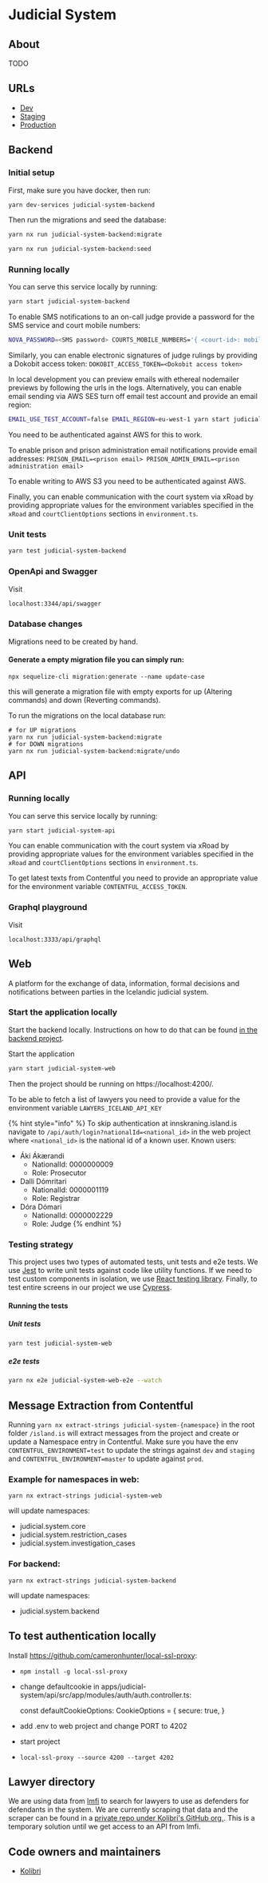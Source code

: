 # Judicial System

## About

TODO

## URLs

- [Dev](https://judicial-system.dev01.devland.is)
- [Staging](https://judicial-system.staging01.devland.is)
- [Production](https://rettarvorslugatt.island.is)

## Backend

### Initial setup

First, make sure you have docker, then run:

```bash
yarn dev-services judicial-system-backend
```

Then run the migrations and seed the database:

```bash
yarn nx run judicial-system-backend:migrate
```

```bash
yarn nx run judicial-system-backend:seed
```

### Running locally

You can serve this service locally by running:

```bash
yarn start judicial-system-backend
```

To enable SMS notifications to an on-call judge provide a password for the SMS service and court mobile numbers:

```bash
NOVA_PASSWORD=<SMS password> COURTS_MOBILE_NUMBERS='{ <court-id>: mobileNumbers: <judge mobile number> }' yarn start judicial-system-backend
```

Similarly, you can enable electronic signatures of judge rulings by providing a Dokobit access token: `DOKOBIT_ACCESS_TOKEN=<Dokobit access token>`

In local development you can preview emails with ethereal nodemailer previews by following the urls in the logs.
Alternatively, you can enable email sending via AWS SES turn off email test account and provide an email region:

```bash
EMAIL_USE_TEST_ACCOUNT=false EMAIL_REGION=eu-west-1 yarn start judicial-system-backend
```

You need to be authenticated against AWS for this to work.

To enable prison and prison administration email notifications provide email addresses: `PRISON_EMAIL=<prison email> PRISON_ADMIN_EMAIL=<prison administration email>`

To enable writing to AWS S3 you need to be authenticated against AWS.

Finally, you can enable communication with the court system via xRoad by providing appropriate values for the environment variables specified in the `xRoad` and `courtClientOptions` sections in `environment.ts`.

### Unit tests

```bash
yarn test judicial-system-backend
```

### OpenApi and Swagger

Visit

```bash
localhost:3344/api/swagger
```

### Database changes

Migrations need to be created by hand.

#### Generate a empty migration file you can simply run:

```
npx sequelize-cli migration:generate --name update-case
```

this will generate a migration file with empty exports for up (Altering commands) and down (Reverting commands).

To run the migrations on the local database run:

```
# for UP migrations
yarn nx run judicial-system-backend:migrate
# for DOWN migrations
yarn nx run judicial-system-backend:migrate/undo
```

## API

### Running locally

You can serve this service locally by running:

```bash
yarn start judicial-system-api
```

You can enable communication with the court system via xRoad by providing appropriate values for the environment variables specified in the `xRoad` and `courtClientOptions` sections in `environment.ts`.

To get latest texts from Contentful you need to provide an appropriate value for the environment variable `CONTENTFUL_ACCESS_TOKEN`.

### Graphql playground

Visit

```text
localhost:3333/api/graphql
```

## Web

A platform for the exchange of data, information, formal decisions and notifications between parties in the Icelandic judicial system.

### Start the application locally

Start the backend locally. Instructions on how to do that can be found [in the backend project](projects/judicial-system/backend.md).

Start the application

```bash
yarn start judicial-system-web
```

Then the project should be running on https://localhost:4200/.

To be able to fetch a list of lawyers you need to provide a value for the environment variable `LAWYERS_ICELAND_API_KEY`

{% hint style="info" %}
To skip authentication at innskraning.island.is navigate to `/api/auth/login?nationalId=<national_id>` in the web project where `<national_id>` is the national id of a known user.
Known users:

- Áki Ákærandi
  - NationalId: 0000000009
  - Role: Prosecutor
- Dalli Dómritari
  - NationalId: 0000001119
  - Role: Registrar
- Dóra Dómari
  - NationalId: 0000002229
  - Role: Judge
    {% endhint %}

### Testing strategy

This project uses two types of automated tests, unit tests and e2e tests. We use [Jest](https://jestjs.io/) to write unit tests against code like utility functions. If we need to test custom components in isolation, we use [React testing library](https://testing-library.com/docs/react-testing-library/intro/). Finally, to test entire screens in our project we use [Cypress](https://www.cypress.io/).

#### Running the tests

##### Unit tests

```bash
yarn test judicial-system-web
```

##### e2e tests

```bash
yarn nx e2e judicial-system-web-e2e --watch
```

## Message Extraction from Contentful

Running `yarn nx extract-strings judicial-system-{namespace}` in the root folder `/island.is` will extract messages from the project and create or update a Namespace entry in Contentful.
Make sure you have the env `CONTENTFUL_ENVIRONMENT=test` to update the strings against `dev` and `staging` and `CONTENTFUL_ENVIRONMENT=master` to update against `prod`.

### Example for namespaces in web:

```
yarn nx extract-strings judicial-system-web
```

will update namespaces:

- judicial.system.core
- judicial.system.restriction_cases
- judicial.system.investigation_cases

### For backend:

```
yarn nx extract-strings judicial-system-backend
```

will update namespaces:

- judicial.system.backend

## To test authentication locally

Install <https://github.com/cameronhunter/local-ssl-proxy>:

- `npm install -g local-ssl-proxy`

- change defaultcookie in apps/judicial-system/api/src/app/modules/auth/auth.controller.ts:

  const defaultCookieOptions: CookieOptions = {
  secure: true,
  }

- add .env to web project and change PORT to 4202
- start project
- `local-ssl-proxy --source 4200 --target 4202`

## Lawyer directory

We are using data from [lmfi](https://lmfi.is/logmannalisti) to search for lawyers to use as defenders for defendants in the system. We are currently scraping that data and the scraper can be found in a [private repo under Kolibri's GitHub org.](https://github.com/KolibriDev/lawyer-scraper). This is a temporary solution until we get access to an API from lmfi.

## Code owners and maintainers

- [Kolibri](https://github.com/orgs/island-is/teams/kolibri/members)
